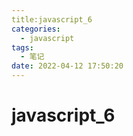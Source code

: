 ```yaml
---
title:javascript_6
categories: 
  - javascript
tags: 
  - 笔记
date: 2022-04-12 17:50:20
---
```


# javascript_6
